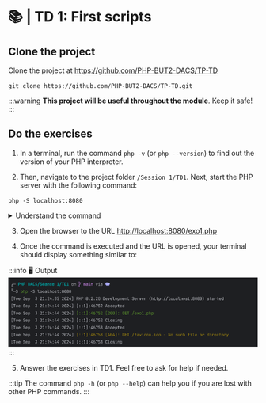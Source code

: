 # 📚 | TD 1: First scripts

## Clone the project

Clone the project at https://github.com/PHP-BUT2-DACS/TP-TD

```shell
git clone https://github.com/PHP-BUT2-DACS/TP-TD.git
```

:::warning
**This project will be useful throughout the module**. Keep it safe!
:::

## Do the exercises

1. In a terminal, run the command `php -v` (or `php --version`) to find out the version of your PHP interpreter.

2. Then, navigate to the project folder `/Session 1/TD1`. Next, start the PHP server with the following command:

```shell
php -S localhost:8080
```

<details>
    <summary>Understand the command</summary>

- `php` refers to the PHP interpreter pre-installed on your machine.
- The option `-S` (for **Server**) allows you to **create a PHP server**. This option requires two parameters:
    - `<addr>`, which is **the address at which we want to use our server** (`localhost`, corresponds to the local host)
    - `<port>` specifies **the port to use** for the previously provided address. In computing, it is commonly accepted that ports 808X, 800X, 300X, 500X are reserved for development.
</details>

3. Open the browser to the URL [http://localhost:8080/exo1.php](http://localhost:8080/exo1.php)

4. Once the command is executed and the URL is opened, your terminal should display something similar to:

:::info 🖥️ Output
![terminal.png](../images/terminal.png)
:::

5. Answer the exercises in TD1. Feel free to ask for help if needed.

:::tip
The command `php -h` (or `php --help`) can help you if you are lost with other PHP commands.
:::
